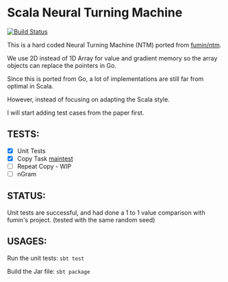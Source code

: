 # Scala Neural Turning Machine

[![Build Status](https://travis-ci.org/Wei-1/Scala-NTM.svg?branch=master)](https://travis-ci.org/Wei-1/Scala-NTM)

This is a hard coded Neural Turning Machine (NTM) ported from
[fumin/ntm](https://github.com/fumin/ntm).

We use 2D instead of 1D Array for value and gradient memory
so the array objects can replace the pointers in Go.

Since this is ported from Go,
a lot of implementations are still far from optimal in Scala.

However, instead of focusing on adapting the Scala style.

I will start adding test cases from the paper first.

## TESTS:

- [x] Unit Tests
- [x] Copy Task [main](src/main/scala/ntm/example/copytask.scala)[test](src/test/scala/ntm/example/copytask_test.scala)
- [ ] Repeat Copy - WIP
- [ ] nGram

## STATUS:

Unit tests are successful,
and had done a 1 to 1 value comparison with fumin's project.
(tested with the same random seed)

## USAGES:

Run the unit tests: `sbt test`

Build the Jar file: `sbt package`
